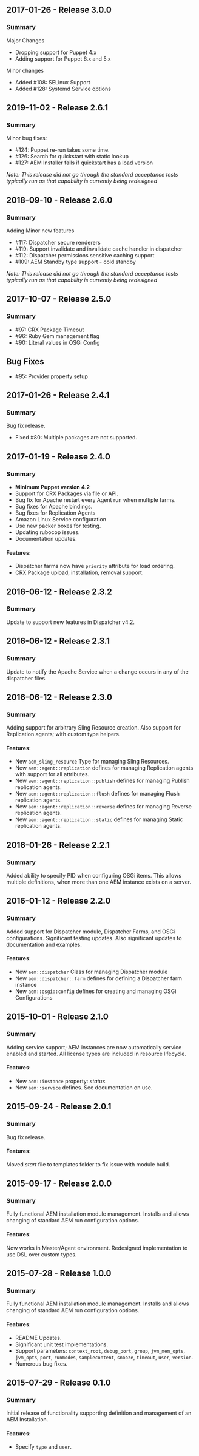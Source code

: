 ## 2017-01-26 - Release 3.0.0
### Summary

Major Changes
* Dropping support for Puppet 4.x
* Adding support for Puppet 6.x and 5.x

Minor changes
* Added #108: SELinux Support
* Added #128: Systemd Service options 

## 2019-11-02 - Release 2.6.1
### Summary

Minor bug fixes:
- #124: Puppet re-run takes some time.
- #126: Search for quickstart with static lookup
- #127: AEM Installer fails if quickstart has a load version

*Note: This release did not go through the standard acceptance tests typically run as that capability is currently being redesigned*

## 2018-09-10 - Release 2.6.0
### Summary

Adding Minor new features
- #117: Dispatcher secure renderers 
- #119: Support invalidate and invalidate cache handler in dispatcher 
- #112: Dispatcher permissions sensitive caching support
- #109: AEM Standby type support - cold standby

*Note: This release did not go through the standard acceptance tests typically run as that capability is currently being redesigned*

## 2017-10-07 - Release 2.5.0

### Summary
- #97: CRX Package Timeout
- #96: Ruby Gem management flag
- #90: Literal values in OSGi Config  

## Bug Fixes
- #95: Provider property setup

## 2017-01-26 - Release 2.4.1
### Summary

Bug fix release.

* Fixed #80: Multiple packages are not supported.

## 2017-01-19 - Release 2.4.0
### Summary

* **Minimum Puppet version 4.2**
* Support for CRX Packages via file or API.
* Bug fix for Apache restart every Agent run when multiple farms.
* Bug fixes for Apache bindings.
* Bug fixes for Replication Agents
* Amazon Linux Service configuration
* Use new packer boxes for testing.
* Updating rubocop issues.
* Documentation updates.

#### Features:
* Dispatcher farms now have `priority` attribute for load ordering.
* CRX Package upload, installation, removal support.

## 2016-06-12 - Release 2.3.2
### Summary
Update to support new features in Dispatcher v4.2.

## 2016-06-12 - Release 2.3.1
### Summary
Update to notify the Apache Service when a change occurs in any of the dispatcher files.

## 2016-06-12 - Release 2.3.0
### Summary
Adding support for arbitrary Sling Resource creation. Also support for Replication agents; with custom type helpers.

#### Features:
* New `aem_sling_resource` Type for managing Sling Resources.
* New `aem::agent::replication` defines for managing Replication agents with support for all attributes.
* New `aem::agent::replication::publish` defines for managing Publish replication agents.
* New `aem::agent::replication::flush` defines for managing Flush replication agents.
* New `aem::agent::replication::reverse` defines for managing Reverse replication agents.
* New `aem::agent::replication::static` defines for managing Static replication agents.

## 2016-01-26 - Release 2.2.1
### Summary
Added ability to specify PID when configuring OSGi items. This allows multiple definitions, when more than one AEM instance exists on a server.

## 2016-01-12 - Release 2.2.0
### Summary
Added support for Dispatcher module, Dispatcher Farms, and OSGi configurations. Significant testing updates. Also significant updates to documentation and examples.

#### Features:
* New `aem::dispatcher` Class for managing Dispatcher module
* New `aem::dispatcher::farm` defines for defining a Dispatcher farm instance
* New `aem::osgi::config` defines for creating and managing OSGi Configurations

## 2015-10-01 - Release 2.1.0
### Summary
Adding service support; AEM instances are now automatically service enabled and started. All license types are included in resource lifecycle.

#### Features:
* New `aem::instance` property: *status*.
* New `aem::service` defines. See documentation on use.


## 2015-09-24 - Release 2.0.1
### Summary
Bug fix release.

#### Features:
Moved *start* file to templates folder to fix issue with module build.

## 2015-09-17 - Release 2.0.0
### Summary
Fully functional AEM installation module management. Installs and allows changing of standard AEM run configuration options.

#### Features:

Now works in Master/Agent environment.
Redesigned implementation to use DSL over custom types.

## 2015-07-28 - Release 1.0.0
### Summary
Fully functional AEM installation module management. Installs and allows changing of standard AEM run configuration options.

#### Features:
- README Updates.
- Significant unit test implementations.
- Support parameters: `context_root`, `debug_port`, `group`, `jvm_mem_opts`, `jvm_opts`, `port`, `runmodes`, `samplecontent`, `snooze`, `timeout`, `user`, `version`.
- Numerous bug fixes.

## 2015-07-29 - Release 0.1.0
### Summary
Initial release of functionality supporting definition and management of an AEM Installation.

#### Features:
- Specify `type` and `user`.
